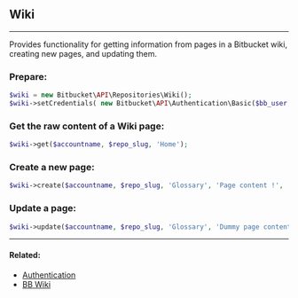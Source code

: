 ## Wiki

----
Provides functionality for getting information from pages in a Bitbucket wiki, creating new pages, and updating them.

### Prepare:
```php
$wiki = new Bitbucket\API\Repositories\Wiki();
$wiki->setCredentials( new Bitbucket\API\Authentication\Basic($bb_user, $bb_pass) );
```

### Get the raw content of a Wiki page:
```php
$wiki->get($accountname, $repo_slug, 'Home');
```

### Create a new page:
```php
$wiki->create($accountname, $repo_slug, 'Glossary', 'Page content !', '/Glossary');
```

### Update a page:
```php
$wiki->update($accountname, $repo_slug, 'Glossary', 'Dummy page content !');
```

----

#### Related:
  * [Authentication](../authentication.md)
  * [BB Wiki](https://confluence.atlassian.com/display/BITBUCKET/wiki+Resources)
